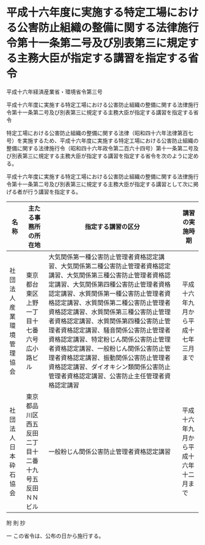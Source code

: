 # 平成十六年度に実施する特定工場における公害防止組織の整備に関する法律施行令第十一条第二号及び別表第三に規定する主務大臣が指定する講習を指定する省令

平成十六年経済産業省・環境省令第三号

平成十六年度に実施する特定工場における公害防止組織の整備に関する法律施行令第十一条第二号及び別表第三に規定する主務大臣が指定する講習を指定する省令

特定工場における公害防止組織の整備に関する法律（昭和四十六年法律第百七号）を実施するため、平成十六年度に実施する特定工場における公害防止組織の整備に関する法律施行令（昭和四十六年政令第二百六十四号）第十一条第二号及び別表第三に規定する主務大臣が指定する講習を指定する省令を次のように定める。

平成十六年度に実施する特定工場における公害防止組織の整備に関する法律施行令第十一条第二号及び別表第三に規定する主務大臣が指定する講習として次に掲げる者が行う講習を指定する。

名称 | 主たる事務所の所在地 | 指定する講習の区分 | 講習の実施時期  
---|---|---|---  
社団法人産業環境管理協会 | 東京都台東区上野一丁目十七番六号広小路ビル | 大気関係第一種公害防止管理者資格認定講習、大気関係第二種公害防止管理者資格認定講習、大気関係第三種公害防止管理者資格認定講習、大気関係第四種公害防止管理者資格認定講習、水質関係第一種公害防止管理者資格認定講習、水質関係第二種公害防止管理者資格認定講習、水質関係第三種公害防止管理者資格認定講習、水質関係第四種公害防止管理者資格認定講習、騒音関係公害防止管理者資格認定講習、特定粉じん関係公害防止管理者資格認定講習、一般粉じん関係公害防止管理者資格認定講習、振動関係公害防止管理者資格認定講習、ダイオキシン類関係公害防止管理者資格認定講習、公害防止主任管理者資格認定講習 | 平成十六年九月から平成十七年三月まで  
社団法人日本砕石協会 | 東京都品川区西五反田二丁目十二番十九号五反田ＮＮビル | 一般粉じん関係公害防止管理者資格認定講習 | 平成十六年九月から平成十六年十二月まで  
  
附 則 抄

一 この省令は、公布の日から施行する。
